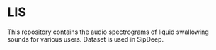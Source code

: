 # LIS
This repository contains the audio spectrograms of liquid swallowing sounds for various users. Dataset is used in SipDeep. 

